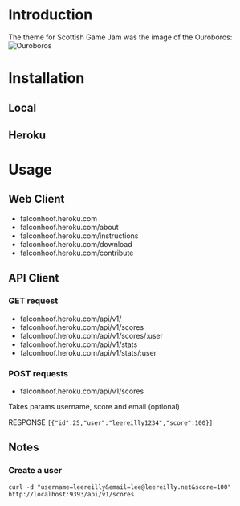 # Introduction

The theme for Scottish Game Jam was the image of the Ouroboros:
![Ouroboros](http://i.imgur.com/vHGog.png)

# Installation

## Local

## Heroku

# Usage

## Web Client

* falconhoof.heroku.com
* falconhoof.heroku.com/about
* falconhoof.heroku.com/instructions
* falconhoof.heroku.com/download
* falconhoof.heroku.com/contribute


## API Client

### GET request

* falconhoof.heroku.com/api/v1/
* falconhoof.heroku.com/api/v1/scores
* falconhoof.heroku.com/api/v1/scores/:user
* falconhoof.heroku.com/api/v1/stats
* falconhoof.heroku.com/api/v1/stats/:user

### POST requests

* falconhoof.heroku.com/api/v1/scores

Takes params username, score and email (optional)

RESPONSE `[{"id":25,"user":"leereilly1234","score":100}]`

## Notes

### Create a user

    curl -d "username=leereilly&email=lee@leereilly.net&score=100" http://localhost:9393/api/v1/scores


